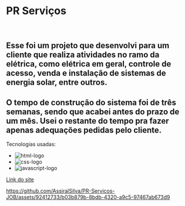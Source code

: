 <h1>PR Serviços</h1>
<br>

<h2>Esse foi um projeto que desenvolvi para um cliente que realiza atividades no ramo da elétrica, 
  como elétrica em geral, controle de acesso, venda e instalação de sistemas de energia solar, entre outros.</h2>
<h2>O tempo de construção do sistema foi de três semanas, sendo que acabei antes do prazo de um mês. Usei o restante
do tempo pra fazer apenas adequações pedidas pelo cliente.</h2>

Tecnologias usadas:
  - <img src="https://img.shields.io/badge/HTML5-E34F26?style=for-the-badge&logo=html5&logoColor=white" alt="html-logo"/>
  - <img src="https://img.shields.io/badge/CSS3-1572B6?style=for-the-badge&logo=css3&logoColor=white" alt="css-logo"/>
  - <img src="https://img.shields.io/badge/JavaScript-323330?style=for-the-badge&logo=javascript&logoColor=F7DF1E" alt="javascript-logo"/>

<a href="https://prservicos.netlify.app/">Link do site</a>

https://github.com/AssiralSilva/PR-Servicos-JOB/assets/92412733/b03b879b-8bdb-4320-a9c5-97467ab673d9

